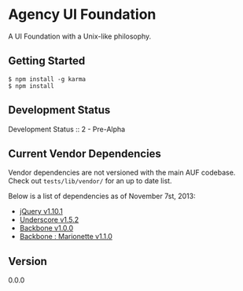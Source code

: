 # Agency UI Foundation

[jQuery v1.10.1]: http://api.jquery.com/
[Modernizr v2.6.2 : Custom Build]: http://modernizr.com/download/#-fontface-backgroundsize-borderimage-borderradius-boxshadow-flexbox-flexboxlegacy-hsla-multiplebgs-opacity-rgba-textshadow-cssanimations-csscolumns-generatedcontent-cssgradients-cssreflections-csstransforms-csstransforms3d-csstransitions-applicationcache-canvas-canvastext-draganddrop-hashchange-history-audio-video-indexeddb-input-inputtypes-localstorage-postmessage-sessionstorage-websockets-websqldatabase-webworkers-geolocation-inlinesvg-smil-svg-svgclippaths-touch-webgl-cssclasses-teststyles-testprop-testallprops-hasevent-prefixes-domprefixes
[Underscore v1.5.2]: http://underscorejs.org/
[Backbone v1.0.0]: http://backbonejs.org/
[Backbone : Marionette v1.1.0]: http://marionettejs.com/
[Backbone : Stickit]: http://nytimes.github.io/backbone.stickit/

A UI Foundation with a Unix-like philosophy.

## Getting Started
	$ npm install -g karma
	$ npm install

## Development Status

Development Status :: 2 - Pre-Alpha

## Current Vendor Dependencies

Vendor dependencies are not versioned with the main AUF codebase. Check out `tests/lib/vendor/` for an up to date list.

Below is a list of dependencies as of November 7st, 2013:

- [jQuery v1.10.1]
- [Underscore v1.5.2]
- [Backbone v1.0.0]
- [Backbone : Marionette v1.1.0]

## Version

0.0.0

